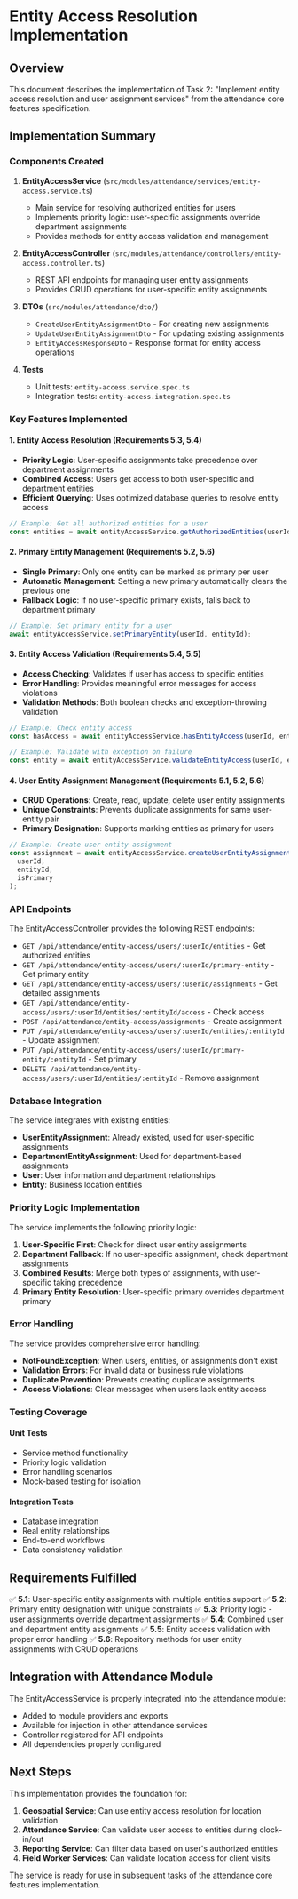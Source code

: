 # Entity Access Resolution Implementation

## Overview

This document describes the implementation of Task 2: "Implement entity access resolution and user assignment services" from the attendance core features specification.

## Implementation Summary

### Components Created

1. **EntityAccessService** (`src/modules/attendance/services/entity-access.service.ts`)
   - Main service for resolving authorized entities for users
   - Implements priority logic: user-specific assignments override department assignments
   - Provides methods for entity access validation and management

2. **EntityAccessController** (`src/modules/attendance/controllers/entity-access.controller.ts`)
   - REST API endpoints for managing user entity assignments
   - Provides CRUD operations for user-specific entity assignments

3. **DTOs** (`src/modules/attendance/dto/`)
   - `CreateUserEntityAssignmentDto` - For creating new assignments
   - `UpdateUserEntityAssignmentDto` - For updating existing assignments
   - `EntityAccessResponseDto` - Response format for entity access operations

4. **Tests**
   - Unit tests: `entity-access.service.spec.ts`
   - Integration tests: `entity-access.integration.spec.ts`

### Key Features Implemented

#### 1. Entity Access Resolution (Requirements 5.3, 5.4)
- **Priority Logic**: User-specific assignments take precedence over department assignments
- **Combined Access**: Users get access to both user-specific and department entities
- **Efficient Querying**: Uses optimized database queries to resolve entity access

```typescript
// Example: Get all authorized entities for a user
const entities = await entityAccessService.getAuthorizedEntities(userId);
```

#### 2. Primary Entity Management (Requirements 5.2, 5.6)
- **Single Primary**: Only one entity can be marked as primary per user
- **Automatic Management**: Setting a new primary automatically clears the previous one
- **Fallback Logic**: If no user-specific primary exists, falls back to department primary

```typescript
// Example: Set primary entity for a user
await entityAccessService.setPrimaryEntity(userId, entityId);
```

#### 3. Entity Access Validation (Requirements 5.4, 5.5)
- **Access Checking**: Validates if user has access to specific entities
- **Error Handling**: Provides meaningful error messages for access violations
- **Validation Methods**: Both boolean checks and exception-throwing validation

```typescript
// Example: Check entity access
const hasAccess = await entityAccessService.hasEntityAccess(userId, entityId);

// Example: Validate with exception on failure
const entity = await entityAccessService.validateEntityAccess(userId, entityId);
```

#### 4. User Entity Assignment Management (Requirements 5.1, 5.2, 5.6)
- **CRUD Operations**: Create, read, update, delete user entity assignments
- **Unique Constraints**: Prevents duplicate assignments for same user-entity pair
- **Primary Designation**: Supports marking entities as primary for users

```typescript
// Example: Create user entity assignment
const assignment = await entityAccessService.createUserEntityAssignment(
  userId, 
  entityId, 
  isPrimary
);
```

### API Endpoints

The EntityAccessController provides the following REST endpoints:

- `GET /api/attendance/entity-access/users/:userId/entities` - Get authorized entities
- `GET /api/attendance/entity-access/users/:userId/primary-entity` - Get primary entity
- `GET /api/attendance/entity-access/users/:userId/assignments` - Get detailed assignments
- `GET /api/attendance/entity-access/users/:userId/entities/:entityId/access` - Check access
- `POST /api/attendance/entity-access/assignments` - Create assignment
- `PUT /api/attendance/entity-access/users/:userId/entities/:entityId` - Update assignment
- `PUT /api/attendance/entity-access/users/:userId/primary-entity/:entityId` - Set primary
- `DELETE /api/attendance/entity-access/users/:userId/entities/:entityId` - Remove assignment

### Database Integration

The service integrates with existing entities:
- **UserEntityAssignment**: Already existed, used for user-specific assignments
- **DepartmentEntityAssignment**: Used for department-based assignments
- **User**: User information and department relationships
- **Entity**: Business location entities

### Priority Logic Implementation

The service implements the following priority logic:

1. **User-Specific First**: Check for direct user entity assignments
2. **Department Fallback**: If no user-specific assignment, check department assignments
3. **Combined Results**: Merge both types of assignments, with user-specific taking precedence
4. **Primary Entity Resolution**: User-specific primary overrides department primary

### Error Handling

The service provides comprehensive error handling:
- **NotFoundException**: When users, entities, or assignments don't exist
- **Validation Errors**: For invalid data or business rule violations
- **Duplicate Prevention**: Prevents creating duplicate assignments
- **Access Violations**: Clear messages when users lack entity access

### Testing Coverage

#### Unit Tests
- Service method functionality
- Priority logic validation
- Error handling scenarios
- Mock-based testing for isolation

#### Integration Tests
- Database integration
- Real entity relationships
- End-to-end workflows
- Data consistency validation

## Requirements Fulfilled

✅ **5.1**: User-specific entity assignments with multiple entities support
✅ **5.2**: Primary entity designation with unique constraints
✅ **5.3**: Priority logic - user assignments override department assignments
✅ **5.4**: Combined user and department entity assignments
✅ **5.5**: Entity access validation with proper error handling
✅ **5.6**: Repository methods for user entity assignments with CRUD operations

## Integration with Attendance Module

The EntityAccessService is properly integrated into the attendance module:
- Added to module providers and exports
- Available for injection in other attendance services
- Controller registered for API endpoints
- All dependencies properly configured

## Next Steps

This implementation provides the foundation for:
1. **Geospatial Service**: Can use entity access resolution for location validation
2. **Attendance Service**: Can validate user access to entities during clock-in/out
3. **Reporting Service**: Can filter data based on user's authorized entities
4. **Field Worker Services**: Can validate location access for client visits

The service is ready for use in subsequent tasks of the attendance core features implementation.
